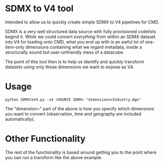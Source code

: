 # SDMX to V4 tool

Intended to allow us to quickly create simple SDMX to V4 pipelines for CMD.

SDMX is a very well structured data source with fully provisioned codelists begind it. While we could convert *everything* from within an SDMX dataset into V4 for loading onto CMD, what you end up with is an awful lot of one-item-only dimensions containing what we regard metadata, inside a structurally sound but user-unfriendly mess of a datacube.

The point of this tool then is to help us identify and quickly transform datasets using only those dimensions we want to expose as V4.



# Usage

```python SDMXtoV4.py -v4 <SOURCE SDMX> "dimensions=Industry,Age"```

The "dimension=" part of the above is how you specify which dimensions you want to convert (observation, time and geography are included automatically).


# Other Functionality

The rest of the functionality is based around getting you to the point where you can run a transform like the above example.
